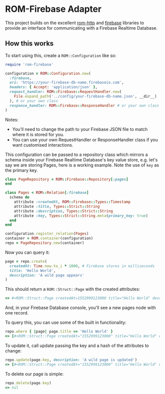 # ROM-Firebase Adapter

This project builds on the excellent [rom-http](https://github.com/rom-rb/rom-http) and [firebase](https://github.com/oscardelben/firebase-ruby) libraries to provide an interface for communicating with a Firebase Realtime Database.

## How this works

To start using this, create a `ROM::Configuration` like so:

```ruby
require 'rom-firebase'

configuration = ROM::Configuration.new(
  :firebase,
  uri: 'https://your-firebase-db-name.firebaseio.com',
  headers: { Accept: 'application/json' },
  request_handler: ROM::Firebase::RequestHandler.new(
    File.expand_path('../config/your-firebase-db-name.json', __dir__)
  ), # or your own class
  response_handler: ROM::Firebase::ResponseHandler # or your own class
)
```

Notes:

- You'll need to change the path to your Firebase JSON file to match where it is stored for you.
- You can use your own RequestHandler or ResponseHandler class if you want customised interactions.

This configuration can be passed to a repository class which mirrors a schema inside your Firebase Realtime Database's key value store, e.g. let's say we are storing Pages, here is a working example. Note the use of `key` as the primary key.

```ruby
class PageRepository < ROM::Firebase::Repository[:pages]
end

class Pages < ROM::Relation[:firebase]
  schema do
    attribute :createdAt, ROM::Firebase::Types::Timestamp
    attribute :title, Types::Strict::String
    attribute :description, Types::Strict::String
    attribute :key, Types::Strict::String.meta(primary_key: true)
  end
end

configuration.register_relation(Pages)
container = ROM.container(configuration)
repo = PageRepository.new(container)
```

Now you can query it:

```ruby
page = repo.create(
  createdAt: Time.now.to_i * 1000, # Firebase stores in milliseconds
  title: 'Hello World',
  description: 'A wild page appears'
)
```

This should return a `ROM::Struct::Page` with the created attributes:

```ruby
=> #<ROM::Struct::Page createdAt=1552999123000 title="Hello World" description="A wild page appears" key="-LaKxW4D8LTpwIWN3N9J">
```

And, in your Firebase Database console, you'll see a new pages node with one record.

To query this, you can use some of the built in functionality:

```ruby
repo.where { |page| page.title == 'Hello World' }
=> [#<ROM::Struct::Page createdAt="1552999123000" title="Hello World" description="A wild page appears" key="-LaKxW4D8LTpwIWN3N9J">]
```

To update it, call update passing the key and a hash of the attributes to change:

```ruby
repo.update(page.key, description: 'A wild page is updated')
=> [#<ROM::Struct::Page createdAt="1552999123000" title="Hello World" description="A wild page is updated " key="-LaKxW4D8LTpwIWN3N9J">]
```

To delete our page is simple:

```ruby
repo.delete(page.key)
=> nil
```
